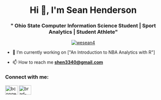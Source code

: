  <h1 align="center">Hi 👋, I'm Sean Henderson</h1>
<h3 align="center">" Ohio State Computer Information Science Student | Sport Analytics | Student Athlete"</h3>

<p align="center"> <a href="https://twitter.com/wesean4" target="blank"><img src="https://img.shields.io/twitter/follow/wesean4?logo=twitter&style=for-the-badge" alt="wesean4" /></a> </p>

- 🔭 I’m currently working on ["An Introduction to NBA Analytics with R"]

- 📫 How to reach me **shen3340@gmail.com**

<h3 align="left">Connect with me:</h3>
<p align="left">
<a href="https://twitter.com/wesean4" target="blank"><img align="center" src="https://raw.githubusercontent.com/rahuldkjain/github-profile-readme-generator/master/src/images/icons/Social/twitter.svg" alt="bcongelio" height="30" width="40" /></a>
<a href="https://linkedin.com/in/sean-henderson-31865b211/" target="blank"><img align="center" src="https://raw.githubusercontent.com/rahuldkjain/github-profile-readme-generator/master/src/images/icons/Social/linked-in-alt.svg" alt="brad-congelio" height="30" width="40" /></a>
</p>
